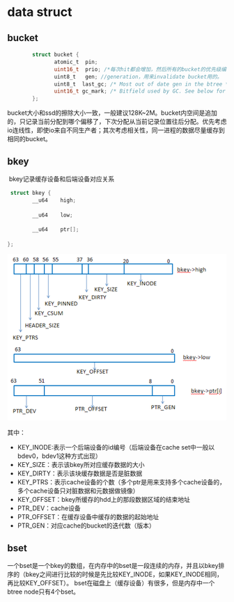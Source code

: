 # data struct

##  bucket

```c
		struct bucket {
		       atomic_t  pin;
			   uint16_t  prio; /*每次hit都会增加，然后所有的bucket的优先级编号都会周期性地减少，不常用的会被回收，这个优先级编号主要是用来实现lru替换的*/
		       uint8_t   gen; //generation，用来invalidate bucket用的。
		       uint8_t  last_gc; /* Most out of date gen in the btree */
		       uint16_t gc_mark; /* Bitfield used by GC. See below for field */
		};
```

​	bucket大小和ssd的擦除大小一致，一般建议128K~2M。bucket内空间是追加的，只记录当前分配到哪个偏移了，下次分配
​	从当前记录位置往后分配。优先考虑io连线性，即使io来自不同生产者；其次考虑相关性，同一进程的数据尽量缓存到相同的bucket。

##   bkey

​	  bkey记录缓存设备和后端设备对应关系

```c
 struct bkey {	  
		__u64    high;

	    __u64    low;

	    __u64    ptr[];

};
```
![img](img/bkey.png)

其中：

- KEY_INODE:表示一个后端设备的id编号（后端设备在cache set中一般以bdev0，bdev1这种方式出现）
- KEY_SIZE：表示该bkey所对应缓存数据的大小
- KEY_DIRTY：表示该块缓存数据是否是脏数据
- KEY_PTRS：表示cache设备的个数（多个ptr是用来支持多个cache设备的，多个cache设备只对脏数据和元数据做镜像）
- KEY_OFFSET：bkey所缓存的hdd上的那段数据区域的结束地址
- PTR_DEV：cache设备
- PTR_OFFSET：在缓存设备中缓存的数据的起始地址
- PTR_GEN：对应cache的bucket的迭代数（版本）

## bset

一个bset是一个bkey的数组，在内存中的bset是一段连续的内存，并且以bkey排序的（bkey之间进行比较的时候是先比较KEY_INODE，如果KEY_INODE相同，再比较KEY_OFFSET）。
bset在磁盘上（缓存设备）有很多，但是内存中一个btree node只有4个bset。